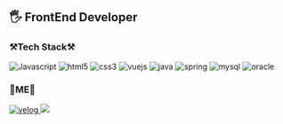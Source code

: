 <h2 align=left>
    🖐 <strong>FrontEnd Developer</strong>
</h2>

<h3 align=left>
    ⚒Tech Stack⚒
</h3>

<p align=left>
    <img alt="Javascript" src="https://img.shields.io/badge/javascript-%23323330.svg?style=float&logo=javascript&logoColor=%23F7DF1E"/></a>
    <img alt="html5" src="https://img.shields.io/badge/html5-%23E34F26.svg?style=float&logo=html5&logoColor=white"/></a>
    <img alt="css3" src="https://img.shields.io/badge/css3-%231572B6.svg?style=float&logo=css3&logoColor=white"/></a>
    <img alt="vuejs" src="https://img.shields.io/badge/vuejs-%2335495e.svg?style=float&logo=vue.js&logoColor=%234FC08D"/></a>
    <img alt="java" src="https://img.shields.io/badge/java-%23ED8B00.svg?style=float&logo=java&logoColor=white"/></a>
    <img alt="spring" src="https://img.shields.io/badge/spring-%236DB33F.svg?style=float&logo=spring&logoColor=white"/></a>
    <img alt="mysql" src="https://img.shields.io/badge/mysql-%2300f.svg?style=float&logo=mysql&logoColor=white"/></a>
    <img alt="oracle" src="https://img.shields.io/badge/oracle-%23F00000.svg?style=float&logo=oracle&logoColor=white"/></a>
</p>


<h3 align=left>
    💎ME💎
</h3>
<p align=left>
    <a target='_blank' href="https://velog.io/@cdk3509" >
        <img alt="velog" src="https://img.shields.io/badge/Velog-20c997?style=flat-square&logo=Vimeo&logoColor=white"/>
    </a>
    <a href="https://www.notion.so/FrontEnd-Developer-4bc5b7f2996f4cd0ac4b47288597d2d5" target="_blank">
        <img src="https://img.shields.io/badge/RESUME-000000?style=flat-square&logo=Notion&logoColor=white"/>
    </a>
</p>
